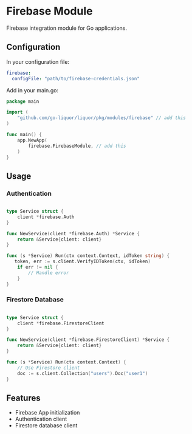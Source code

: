 # Firebase Module

Firebase integration module for Go applications.


## Configuration

In your configuration file:
```yaml
firebase:
  configFile: "path/to/firebase-credentials.json"
```

Add in your main.go:

```go
package main

import (
    "github.com/go-liquor/liquor/pkg/modules/firebase" // add this
)

func main() {
	app.NewApp(
        firebase.FirebaseModule, // add this
	)
}
```

## Usage

### Authentication

```go

type Service struct {
    client *firebase.Auth
}

func NewService(client *firebase.Auth) *Service {
    return &Service{client: client}
}

func (s *Service) Run(ctx context.Context, idToken string) {
   token, err := s.client.VerifyIDToken(ctx, idToken)
    if err != nil {
        // Handle error
    }
}
```

### Firestore Database

```go

type Service struct {
    client *firebase.FirestoreClient
}

func NewService(client *firebase.FirestoreClient) *Service {
    return &Service{client: client}
}

func (s *Service) Run(ctx context.Context) {
    // Use Firestore client
    doc := s.client.Collection("users").Doc("user1")
}
```

## Features

- Firebase App initialization
- Authentication client
- Firestore database client



